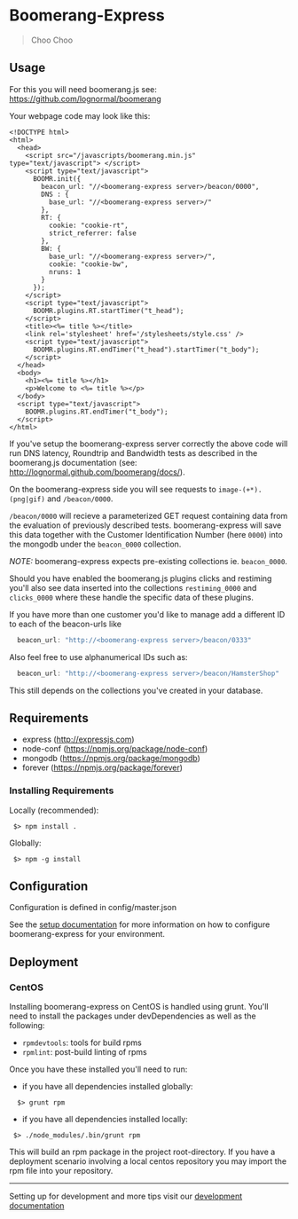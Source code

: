 # Boomerang-Express

> Choo Choo

## Usage

For this you will need boomerang.js see: https://github.com/lognormal/boomerang

Your webpage code may look like this: 
```
<!DOCTYPE html>
<html>
  <head>
    <script src="/javascripts/boomerang.min.js" type="text/javascript"> </script>
    <script type="text/javascript">
      BOOMR.init({
        beacon_url: "//<boomerang-express server>/beacon/0000",
        DNS : {
          base_url: "//<boomerang-express server>/"
        }, 
        RT: {
          cookie: "cookie-rt", 
          strict_referrer: false
        },
        BW: {
          base_url: "//<boomerang-express server>/",
          cookie: "cookie-bw",
          nruns: 1
        }
      });
    </script>
    <script type="text/javascript">
      BOOMR.plugins.RT.startTimer("t_head");
    </script>
    <title><%= title %></title>
    <link rel='stylesheet' href='/stylesheets/style.css' />
    <script type="text/javascript"> 
      BOOMR.plugins.RT.endTimer("t_head").startTimer("t_body");
    </script>
  </head>
  <body>
    <h1><%= title %></h1>
    <p>Welcome to <%= title %></p>
  </body>
  <script type="text/javascript"> 
    BOOMR.plugins.RT.endTimer("t_body");
  </script>
</html>
```

If you've setup the boomerang-express server correctly the above code
will run DNS latency, Roundtrip and Bandwidth tests as described in
the boomerang.js documentation (see: http://lognormal.github.com/boomerang/docs/).

On the boomerang-express side you will see requests to
`image-(+*).(png|gif)` and `/beacon/0000`.

`/beacon/0000` will recieve a parameterized GET request containing data
from the evaluation of previously described tests. boomerang-express will
save this data together with the Customer Identification Number (here
`0000`) into the mongodb under the `beacon_0000` collection.

_NOTE:_ boomerang-express expects pre-existing collections ie. `beacon_0000`.

Should you have enabled the boomerang.js plugins clicks and restiming
you'll also see data inserted into the collections `restiming_0000` and
`clicks_0000` where these handle the specific data of these plugins.

If you have more than one customer you'd like to manage add a
different ID to each of the beacon-urls like 

```js
  beacon_url: "http://<boomerang-express server>/beacon/0333"
```

Also feel free to use alphanumerical IDs such as:

```js
  beacon_url: "http://<boomerang-express server>/beacon/HamsterShop"
```

This still depends on the collections you've created in your database.

## Requirements

- express (http://expressjs.com)
- node-conf (https://npmjs.org/package/node-conf)
- mongodb (https://npmjs.org/package/mongodb)
- forever (https://npmjs.org/package/forever)

### Installing Requirements

Locally (recommended): 

```shell
 $> npm install .
```

Globally: 

```shell
 $> npm -g install
```

## Configuration

Configuration is defined in config/master.json

See the [setup documentation](docs/setup.md) for more information on how
to configure boomerang-express for your environment.

## Deployment

### CentOS

Installing boomerang-express on CentOS is handled using grunt.
You'll need to install the packages under devDependencies as well as the following:

 - `rpmdevtools`: tools for build rpms
 - `rpmlint`: post-build linting of rpms

Once you have these installed you'll need to run:

 - if you have all dependencies installed globally:

```shell
  $> grunt rpm
```

 - if you have all dependencies installed locally:

```shell
 $> ./node_modules/.bin/grunt rpm
```

This will build an rpm package in the project root-directory. If you have a
deployment scenario involving a local centos repository you may import the rpm
file into your repository.

---

Setting up for development and more tips visit our [development documentation](docs/index.md)


